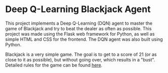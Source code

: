 # Deep Q-Learning Blackjack Agent

This project implements a Deep Q-Learning (DQN) agent to master the game of Blackjack and try to beat the dealer as often as possible. This project was made using the Flask web framework for Python, as well as simple HTML and CSS for the frontend. The DQN agent was also built using Python.

Blackjack is a very simple game. The goal is to get to a score of 21 (or as close to it as possible), but without going over, which results in a "bust". Detailed rules for the game can be found [here](https://bicyclecards.com/how-to-play/blackjack).


